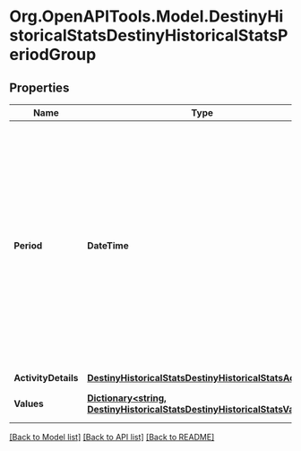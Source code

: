 # Org.OpenAPITools.Model.DestinyHistoricalStatsDestinyHistoricalStatsPeriodGroup

## Properties

Name | Type | Description | Notes
------------ | ------------- | ------------- | -------------
**Period** | **DateTime** | Period for the group. If the stat periodType is day, then this will have a specific day. If the type is monthly, then this value will be the first day of the applicable month. This value is not set when the periodType is &#39;all time&#39;. | [optional] 
**ActivityDetails** | [**DestinyHistoricalStatsDestinyHistoricalStatsActivity**](DestinyHistoricalStatsDestinyHistoricalStatsActivity.md) |  | [optional] 
**Values** | [**Dictionary&lt;string, DestinyHistoricalStatsDestinyHistoricalStatsValue&gt;**](DestinyHistoricalStatsDestinyHistoricalStatsValue.md) | Collection of stats for the period. | [optional] 

[[Back to Model list]](../README.md#documentation-for-models) [[Back to API list]](../README.md#documentation-for-api-endpoints) [[Back to README]](../README.md)


